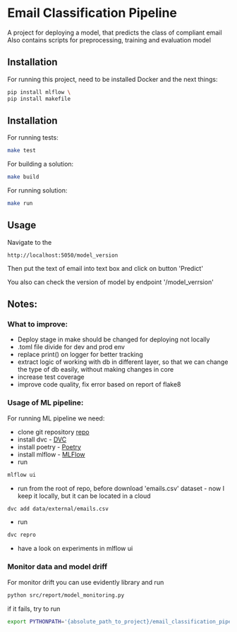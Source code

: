 # Email Classification Pipeline
A project for deploying a model, that predicts the class of compliant email
Also contains scripts for preprocessing, training and evaluation model


## Installation
For running this project, need to be installed Docker and the next things:
```bash
pip install mlflow \
pip install makefile
```

## Installation
For running tests:
```bash
make test
```
For building a solution:
```bash
make build
```
For running solution:
```bash
make run
```
## Usage
Navigate to the 
```
http://localhost:5050/model_version
```
Then put the text of email into text box and click on button 'Predict'

You also can check the version of model by endpoint '/model_verrsion'


## Notes:
### What to improve: 
- Deploy stage in make should be changed for deploying not locally
- .toml file divide for dev and prod env
- replace print() on logger for better tracking
- extract logic of working with db in different layer, so that we can change the type of db easily, without making changes in core
- increase test coverage
- improve code quality, fix error based on report of flake8



### Usage of ML pipeline:
For running ML pipeline we need:
- clone git repository [repo](https://github.com/Iana-Kasimova-TR/email_classification_pipeline/tree/dvc_mlflow_pipe)
- install dvc - [DVC](https://dvc.org)
- install poetry - [Poetry](https://python-poetry.org/docs/)
- install mlflow - [MLFlow](https://mlflow.org/docs/latest/quickstart.html)
- run 
```bash
mlflow ui
```
- run from the root of repo, before download 'emails.csv' dataset - now I keep it locally, but it can be located in a cloud 
```bash
dvc add data/external/emails.csv
```
- run
```bash
dvc repro
```
- have a look on experiments in mlflow ui


### Monitor data and model driff
For monitor drift you can use evidently library and run
```bash
python src/report/model_monitoring.py
```

if it fails, try to run 
```bash
export PYTHONPATH='{absolute_path_to_project}/email_classification_pipeline/src'
```


